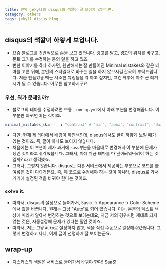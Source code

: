 ```yaml
---
title: 만약 jekyll의 disqus의 색깔이 잘 보이지 않는다면.
category: others
tags: jekyll disqus blog
---
```


## disqus의 색깔이 하얗게 보입니다. 

- 요즘 블로그를 전반적으로 손을 보고 있습니다. 광고를 달고, 광고의 위치를 바꾸고, 폰트 크기를 수정하는 등의 일을 하고 있죠. 
- 뻔한 이야기를 하나 하자면, 웬만해서는 잘 만들어진 Minimal mistakes와 같은 테마를 고른 뒤에, 본인의 스타일대로 바꾸는 일을 하지 않으시길 간곡히 부탁드립니다. 처음 만들었을 때는 사소한 튜링들을 막 하고 싶지만, 그건 이후에 아주 큰 레거시가 될 수 있습니다. 아무튼 참고하시구요. 

### 우선, 뭐가 문제일까?

- 블로그의 테마를 수정하려면 보통 `_config.yml`에서 아래 부분을 변경해줍니다. 이 부분만 바뀌면 되는 것이죠.

```yml
minimal_mistakes_skin    : "contrast" # "air", "aqua", "contrast", "dark", "dirt", "neon", "mint", "plum", "sunrise"
```

- 다만, 현재 제 테마에서 배경이 하얀색인데, disqus에서도 글이 하얗게 보일 때가 있는 것이죠. 즉, 글이 하나도 보이지 않습니다. 
- 처음에는 이 부분이 제가 과거에 `sass`부분을 마음대로 변경해서 이 부분에 문제가 생긴 것이라고 생각했씁니다. 그래서, 아예 지금 테마를 다 덮어씌워버려야 하는 것일까? 라고 생각했죠.
- 그러나, 그렇지 않습니다. disqus는 다른 서비스에서 제공하는 부분으로 코드를 붙여넣은 것이 다이거든요. 즉, 제 코드로 수정해야 하는 것이 아니라, disqus로 가서 거기에 설정된 것을 바꿔야 한다는 것이죠.

### solve it. 

- 따라서, disqus의 설정으로 들어가서, Basic -> Appearance -> Color Scheme에서 값을 바꿉니다. 원래는 그냥 "Auto"로 되어 있습니다. 이는, 본문의 텍스트 색상에 따라서 알아서 변경하는 것으로 보이는데요, 지금 저의 경우처럼 제대로 되지 않는 것은, 자동설정에 문제가 있다는 말인 것이죠.
- 따라서, 저는 그냥 `Auto`로 설정하지 않고, 색을 직접 수동으로 설정해주었습니다. 그렇게 변경하고 나니, 이제 글이 선명하게 잘 보이는군요.

## wrap-up

- 디스커스의 색깔은 서비스로 들어가서 바꿔야 한다! SaaS!